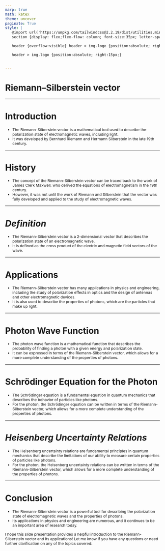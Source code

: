 ```yaml
---
marp: true
math: katex
theme: uncover
paginate: True
style: |
   @import url('https://unpkg.com/tailwindcss@2.2.19/dist/utilities.min.css');
   section {display: flex;flex-flow: column; font-size:35px; letter-spacing:1.4px;}

   header {overflow:visible} header > img.logo {position:absolute; right:15px;}

   header > img.logo {position:absolute; right:15px;}


---
```

<!-- backgroundImage: url('backgrounds/aaabstract (2).png') -->
<!-- _class: lead -->

 # Riemann–Silberstein vector

---
<style scoped>p,li {font-size:0.92em}</style>

 # Introduction

- The Riemann-Silberstein vector is a mathematical tool used to describe the polarization state of electromagnetic waves, including light.
- It was developed by Bernhard Riemann and Hermann Silberstein in the late 19th century.

---
<style scoped>p,li {font-size:0.92em}</style>

 # History

- The concept of the Riemann-Silberstein vector can be traced back to the work of James Clerk Maxwell, who derived the equations of electromagnetism in the 19th century.
- However, it was not until the work of Riemann and Silberstein that the vector was fully developed and applied to the study of electromagnetic waves.

---
<style scoped>p,li {font-size:0.92em}</style>

 # _Definition_
- The Riemann-Silberstein vector is a 2-dimensional vector that describes the polarization state of an electromagnetic wave.
- It is defined as the cross product of the electric and magnetic field vectors of the wave.


---
<style scoped>p,li {font-size:0.92em}</style>

 # Applications
- The Riemann-Silberstein vector has many applications in physics and engineering, including the study of polarization effects in optics and the design of antennas and other electromagnetic devices.
- It is also used to describe the properties of photons, which are the particles that make up light.


---
<style scoped>p,li {font-size:0.92em}</style>

 # Photon Wave Function

- The photon wave function is a mathematical function that describes the probability of finding a photon with a given energy and polarization state.
- It can be expressed in terms of the Riemann-Silberstein vector, which allows for a more complete understanding of the properties of photons.

---
<style scoped>p,li {font-size:0.92em}</style>

 # Schrödinger Equation for the Photon

- The Schrödinger equation is a fundamental equation in quantum mechanics that describes the behavior of particles like photons.
- For the photon, the Schrödinger equation can be written in terms of the Riemann-Silberstein vector, which allows for a more complete understanding of the properties of photons.

---
<style scoped>p,li {font-size:0.92em}</style>

 # _Heisenberg Uncertainty Relations_

- The Heisenberg uncertainty relations are fundamental principles in quantum mechanics that describe the limitations of our ability to measure certain properties of particles like photons.
- For the photon, the Heisenberg uncertainty relations can be written in terms of the Riemann-Silberstein vector, which allows for a more complete understanding of the properties of photons.

---
<style scoped>p,li {font-size:0.88em}</style>

 # Conclusion

- The Riemann-Silberstein vector is a powerful tool for describing the polarization state of electromagnetic waves and the properties of photons.
- Its applications in physics and engineering are numerous, and it continues to be an important area of research today.

I hope this slide presentation provides a helpful introduction to the Riemann-Silberstein vector and its applications! Let me know if you have any questions or need further clarification on any of the topics covered.